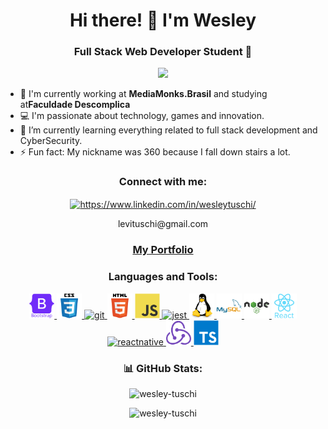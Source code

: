 <h1 align="center">Hi there! 👋 I'm Wesley</h1>
<h3 align="center">Full Stack Web Developer Student 🚀</h3>

<div align="center"><img src="https://spotify-github-profile.vercel.app/api/view?uid=levituschi&cover_image=true&theme=default&show_offline=false&background_color=121212&interchange=false&bar_color=ff0000&bar_color_cover=true" /></div>  

- 🔭 I'm currently working at **MediaMonks.Brasil** and studying at**Faculdade Descomplica**
- 💻 I'm passionate about technology, games and innovation.
- 🌱 I’m currently learning everything related to full stack development and CyberSecurity.
- ⚡ Fun fact: My nickname was 360 because I fall down stairs a lot.

<h3 align="center">Connect with me:</h3>

<p align="center">
<a href="https://linkedin.com/in/wesleytuschi/" target="blank"><img align="center" src="https://raw.githubusercontent.com/rahuldkjain/github-profile-readme-generator/master/src/images/icons/Social/linked-in-alt.svg" alt="https://www.linkedin.com/in/wesleytuschi/" height="30" width="40" /></a>
</p>
<p align="center">
  levituschi@gmail.com
</p>

<h3 align="center">

<a href="https://wesleytuschi.com.br/">My Portfolio</a>

</h3>

<h3 align="center">Languages and Tools:</h3>

<p align="center"> <a href="https://getbootstrap.com" target="_blank" rel="noreferrer"> <img src="https://raw.githubusercontent.com/devicons/devicon/master/icons/bootstrap/bootstrap-plain-wordmark.svg" alt="bootstrap" width="40" height="40"/> </a> <a href="https://www.w3schools.com/css/" target="_blank" rel="noreferrer"> <img src="https://raw.githubusercontent.com/devicons/devicon/master/icons/css3/css3-original-wordmark.svg" alt="css3" width="40" height="40"/> </a> <a href="https://git-scm.com/" target="_blank" rel="noreferrer"> <img src="https://www.vectorlogo.zone/logos/git-scm/git-scm-icon.svg" alt="git" width="40" height="40"/> </a> <a href="https://www.w3.org/html/" target="_blank" rel="noreferrer"> <img src="https://raw.githubusercontent.com/devicons/devicon/master/icons/html5/html5-original-wordmark.svg" alt="html5" width="40" height="40"/> </a> <a href="https://developer.mozilla.org/en-US/docs/Web/JavaScript" target="_blank" rel="noreferrer"> <img src="https://raw.githubusercontent.com/devicons/devicon/master/icons/javascript/javascript-original.svg" alt="javascript" width="40" height="40"/> </a> <a href="https://jestjs.io" target="_blank" rel="noreferrer"> <img src="https://www.vectorlogo.zone/logos/jestjsio/jestjsio-icon.svg" alt="jest" width="40" height="40"/> </a> <a href="https://www.linux.org/" target="_blank" rel="noreferrer"> <img src="https://raw.githubusercontent.com/devicons/devicon/master/icons/linux/linux-original.svg" alt="linux" width="40" height="40"/> </a> <a href="https://www.mysql.com/" target="_blank" rel="noreferrer"> <img src="https://raw.githubusercontent.com/devicons/devicon/master/icons/mysql/mysql-original-wordmark.svg" alt="mysql" width="40" height="40"/> </a> <a href="https://nodejs.org" target="_blank" rel="noreferrer"> <img src="https://raw.githubusercontent.com/devicons/devicon/master/icons/nodejs/nodejs-original-wordmark.svg" alt="nodejs" width="40" height="40"/> </a> <a href="https://reactjs.org/" target="_blank" rel="noreferrer"> <img src="https://raw.githubusercontent.com/devicons/devicon/master/icons/react/react-original-wordmark.svg" alt="react" width="40" height="40"/> </a> <a href="https://reactnative.dev/" target="_blank" rel="noreferrer"> <img src="https://reactnative.dev/img/header_logo.svg" alt="reactnative" width="40" height="40"/> </a> <a href="https://redux.js.org" target="_blank" rel="noreferrer"> <img src="https://raw.githubusercontent.com/devicons/devicon/master/icons/redux/redux-original.svg" alt="redux" width="40" height="40"/> </a> <a href="https://www.typescriptlang.org/" target="_blank" rel="noreferrer"> <img src="https://raw.githubusercontent.com/devicons/devicon/master/icons/typescript/typescript-original.svg" alt="typescript" width="40" height="40"/> </a> </p>



<h3 align="center">📊 GitHub Stats:</h3>

<p align="center">
<img src="https://github-readme-stats.vercel.app/api?username=wesley-tuschi&theme=dark&hide_border=false&include_all_commits=true&count_private=true" alt="wesley-tuschi"/>
</p>

<p align="center"> <img src="https://komarev.com/ghpvc/?username=wesley-tuschi&label=Profile%20views&color=0e75b6&style=flat" alt="wesley-tuschi" /> </p>
